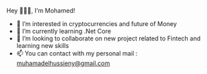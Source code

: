 Hey 👋👋🏻, I'm Mohamed!

- 👀 I’m interested in cryptocurrencies and future of Money
- 🌱 I’m currently learning .Net Core
- 💞️ I’m looking to collaborate on new project related to Fintech and learning new skills
- 📫 You can contact with my personal mail : muhamadelhussieny@gmail.com
